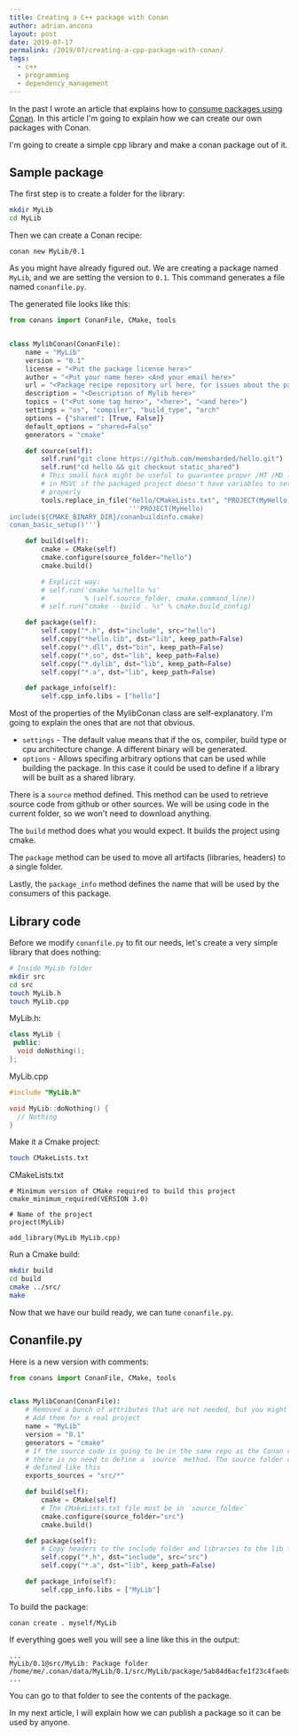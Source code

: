 ```yaml
---
title: Creating a C++ package with Conan
author: adrian.ancona
layout: post
date: 2019-07-17
permalink: /2019/07/creating-a-cpp-package-with-conan/
tags:
  - c++
  - programming
  - dependency_management
---
```



In the past I wrote an article that explains how to [consume packages using Conan](/2019/04/dependency-management-in-cpp-with-conan/). In this article I'm going to explain how we can create our own packages with Conan.

I'm going to create a simple cpp library and make a conan package out of it.

## Sample package

The first step is to create a folder for the library:

```sh
mkdir MyLib
cd MyLib
```

<!--more-->

Then we can create a Conan recipe:

```
conan new MyLib/0.1
```

As you might have already figured out. We are creating a package named `MyLib`, and we are setting the version to `0.1`. This command generates a file named `conanfile.py`.

The generated file looks like this:

```py
from conans import ConanFile, CMake, tools


class MylibConan(ConanFile):
    name = "MyLib"
    version = "0.1"
    license = "<Put the package license here>"
    author = "<Put your name here> <And your email here>"
    url = "<Package recipe repository url here, for issues about the package>"
    description = "<Description of Mylib here>"
    topics = ("<Put some tag here>", "<here>", "<and here>")
    settings = "os", "compiler", "build_type", "arch"
    options = {"shared": [True, False]}
    default_options = "shared=False"
    generators = "cmake"

    def source(self):
        self.run("git clone https://github.com/memsharded/hello.git")
        self.run("cd hello && git checkout static_shared")
        # This small hack might be useful to guarantee proper /MT /MD linkage
        # in MSVC if the packaged project doesn't have variables to set it
        # properly
        tools.replace_in_file("hello/CMakeLists.txt", "PROJECT(MyHello)",
                              '''PROJECT(MyHello)
include(${CMAKE_BINARY_DIR}/conanbuildinfo.cmake)
conan_basic_setup()''')

    def build(self):
        cmake = CMake(self)
        cmake.configure(source_folder="hello")
        cmake.build()

        # Explicit way:
        # self.run('cmake %s/hello %s'
        #          % (self.source_folder, cmake.command_line))
        # self.run("cmake --build . %s" % cmake.build_config)

    def package(self):
        self.copy("*.h", dst="include", src="hello")
        self.copy("*hello.lib", dst="lib", keep_path=False)
        self.copy("*.dll", dst="bin", keep_path=False)
        self.copy("*.so", dst="lib", keep_path=False)
        self.copy("*.dylib", dst="lib", keep_path=False)
        self.copy("*.a", dst="lib", keep_path=False)

    def package_info(self):
        self.cpp_info.libs = ["hello"]
```

Most of the properties of the MylibConan class are self-explanatory. I'm going to explain the ones that are not that obvious.

- `settings` - The default value means that if the os, compiler, build type or cpu architecture change. A different binary will be generated.
- `options` - Allows specifing arbitrary options that can be used while building the package. In this case it could be used to define if a library will be built as a shared library.

There is a `source` method defined. This method can be used to retrieve source code from github or other sources. We will be using code in the current folder, so we won't need to download anything.

The `build` method does what you would expect. It builds the project using cmake.

The `package` method can be used to move all artifacts (libraries, headers) to a single folder.

Lastly, the `package_info` method defines the name that will be used by the consumers of this package.

## Library code

Before we modify `conanfile.py` to fit our needs, let's create a very simple library that does nothing:

```sh
# Inside MyLib folder
mkdir src
cd src
touch MyLib.h
touch MyLib.cpp
```

MyLib.h:

```cpp
class MyLib {
 public:
  void doNothing();
};
```

MyLib.cpp

```cpp
#include "MyLib.h"

void MyLib::doNothing() {
  // Nothing
}
```

Make it a Cmake project:

```sh
touch CMakeLists.txt
```

CMakeLists.txt

```
# Minimum version of CMake required to build this project
cmake_minimum_required(VERSION 3.0)

# Name of the project
project(MyLib)

add_library(MyLib MyLib.cpp)
```

Run a Cmake build:

```sh
mkdir build
cd build
cmake ../src/
make
```

Now that we have our build ready, we can tune `conanfile.py`.

## Conanfile.py

Here is a new version with comments:

```py
from conans import ConanFile, CMake, tools


class MylibConan(ConanFile):
    # Removed a bunch of attributes that are not needed, but you might want to
    # Add them for a real project
    name = "MyLib"
    version = "0.1"
    generators = "cmake"
    # If the source code is going to be in the same repo as the Conan recipe,
    # there is no need to define a `source` method. The source folder can be
    # defined like this
    exports_sources = "src/*"

    def build(self):
        cmake = CMake(self)
        # The CMakeLists.txt file must be in `source_folder`
        cmake.configure(source_folder="src")
        cmake.build()

    def package(self):
        # Copy headers to the include folder and libraries to the lib folder
        self.copy("*.h", dst="include", src="src")
        self.copy("*.a", dst="lib", keep_path=False)

    def package_info(self):
        self.cpp_info.libs = ["MyLib"]
```

To build the package:

```
conan create . myself/MyLib
```

If everything goes well you will see a line like this in the output:

```
...
MyLib/0.1@src/MyLib: Package folder /home/me/.conan/data/MyLib/0.1/src/MyLib/package/5ab84d6acfe1f23c4fae0ab88f26e3a396351ac9
...
```

You can go to that folder to see the contents of the package.

In my next article, I will explain how we can publish a package so it can be used by anyone.
